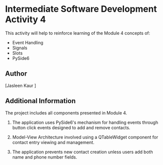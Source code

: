 # Intermediate Software Development Activity 4

This activity will help to reinforce learning of the Module 4 concepts of:

- Event Handling
- Signals
- Slots
- PySide6

## Author

[Jasleen Kaur ]

## Additional Information

The project includes all components presented in Module 4.

1. The application uses PySide6's mechanism for handling events through button click events designed to add and remove contacts.

2. Model-View Architecture involved using a QTableWidget component for contact entry viewing and management.

3. The application prevents new contact creation unless users add both name and phone number fields.
